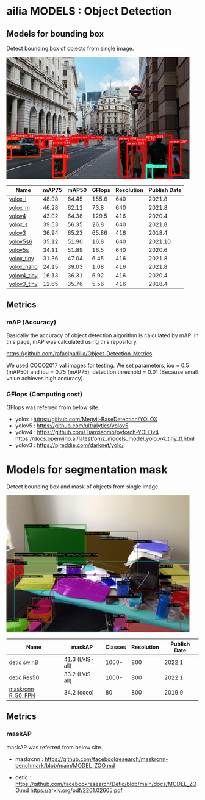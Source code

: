 # ailia MODELS : Object Detection

## Models for bounding box

Detect bounding box of objects from single image.

<img src="./yolox/output.jpg" width=480px>

|Name|mAP75|mAP50|GFlops|Resolution|Publish Date|
|-----|-----|-----|-----|-----|-----|
|[yolox_l](./yolox/)|48.98|64.45|155.6|640|2021.8|
|[yolox_m](./yolox/)|46.28|62.12|73.8|640|2021.8|
|[yolov4](./yolov4/)|43.02|64.38|129.5|416|2020.4|
|[yolox_s](./yolox/)|39.53|56.35|26.8|640|2021.8|
|[yolov3](./yolov3/)|36.94|65.23|65.86|416|2018.4|
|[yolov5s6](./yolov5/)|35.12|51.90|16.8|640|2021.10|
|[yolov5s](./yolov5/)|34.11|51.89|16.5|640|2020.6|
|[yolox_tiny](./yolox/)|31.36|47.04|6.45|416|2021.8|
|[yolox_nano](./yolox/)|24.15|39.03|1.08|416|2021.8|
|[yolov4_tiny](./yolov4-tiny/)|16.13|36.31|6.92|416|2020.4|
|[yolov3_tiny](./yolov3-tiny/)|12.65|35.76|5.56|416|2018.4|

## Metrics

### mAP (Accuracy)

Basically the accuracy of object detection algorithm is calculated by mAP. In this page, mAP was calculated using this repository.

https://github.com/rafaelpadilla/Object-Detection-Metrics

We used COCO2017 val images for testing. We set parameters, iou = 0.5 (mAP50) and iou = 0.75 (mAP75), detection threshold = 0.01 (Because small value achieves high accuracy).

### GFlops (Computing cost)

GFlops was referred from below site.

- yolox : https://github.com/Megvii-BaseDetection/YOLOX
- yolov5 : https://github.com/ultralytics/yolov5
- yolov4 : https://github.com/Tianxiaomo/pytorch-YOLOv4 https://docs.openvino.ai/latest/omz_models_model_yolo_v4_tiny_tf.html
- yolov3 : https://pjreddie.com/darknet/yolo/

# Models for segmentation mask

Detect bounding box and mask of objects from single image.

<img src="./detic/output.png" width=480px>

|Name|maskAP|Classes|Resolution|Publish Date|
|-----|-----|-----|-----|-----|
|[detic swinB](./detic/)|41.3 (LVIS-all)|1000+|800|2022.1|
|[detic Res50](./detic/)|33.2 (LVIS-all)|1000+|800|2022.1|
|[maskrcnn R_50_FPN](./maskrcnn/)|34.2 (coco)|80|800|2019.9|

## Metrics

### maskAP

maskAP was referred from below site.

- maskrcnn : https://github.com/facebookresearch/maskrcnn-benchmark/blob/main/MODEL_ZOO.md

- detic : https://github.com/facebookresearch/Detic/blob/main/docs/MODEL_ZOO.md https://arxiv.org/pdf/2201.02605.pdf
